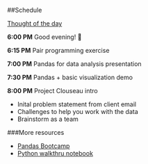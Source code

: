 ##Schedule

[Thought of the day](https://twitter.com/sanityinc/status/581079954307305472)

**6:00 PM** Good evening! :full_moon_with_face:

**6:15 PM** Pair programming exercise

**7:00 PM** Pandas for data analysis presentation

**7:30 PM** Pandas + basic visualization demo

**8:00 PM** Project Clouseau intro

   * Inital problem statement from client email
   * Challenges to help you work with the data
   * Brainstorm as a team
   
   
###More resources
* [Pandas Bootcamp](https://pandasbootcamp.herokuapp.com/) 
* [Python walkthru notebook](https://pandasbootcamp.herokuapp.com/)  
